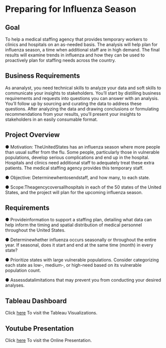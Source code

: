 # Preparing for Influenza Season

## Goal
 To help a medical staffing agency that provides temporary workers to clinics
 and hospitals on an as-needed basis. The analysis will help plan for influenza
 season, a time when additional staff are in high demand. The final results will
 examine trends in influenza and how they can be used to proactively plan for
 staffing needs across the country.
 
 ## Business Requirements
 As ananalyst, you need technical skills to analyze your data and soft skills to communicate your
 insights to stakeholders. You’ll start by distilling business requirements and requests into questions
 you can answer with an analysis. You’ll follow up by sourcing and curating the data to address these
 questions. After analyzing the data and drawing conclusions or formulating recommendations from
 your results, you’ll present your insights to stakeholders in an easily consumable format.
 
 ##  Project Overview
 
 ● Motivation: TheUnitedStates has an influenza season where more people than usual
 suffer from the flu. Some people, particularly those in vulnerable populations, develop serious
 complications and end up in the hospital. Hospitals and clinics need additional staff to
 adequately treat these extra patients. The medical staffing agency provides this temporary
 staff.
 
 ● Objective: Determinewhentosendstaff, and how many, to each state.
 
 ● Scope:Theagencycoversallhospitals in each of the 50 states of the United States, and
 the project will plan for the upcoming influenza season.

 ## Requirements
 ● Provideinformation to support a staffing plan, detailing what data can help inform the timing
 and spatial distribution of medical personnel throughout the United States.
 
 ● Determinewhether influenza occurs seasonally or throughout the entire year. If seasonal,
 does it start and end at the same time (month) in every state?
 
 ● Prioritize states with large vulnerable populations. Consider categorizing each state as low-,
 medium-, or high-need based on its vulnerable population count.
 
 ● Assessdatalimitations that may prevent you from conducting your desired analyses.

 ## Tableau Dashboard
Click [here](https://public.tableau.com/app/profile/tamer.nas1925/viz/Ex2_9InfluenzaShield/InfluenzaShield) To visit the Tableau Visualizations.

## Youtube Presentation
Click [here](https://youtu.be/N_D8C8OBGJA) To visit the Online Presentation.
